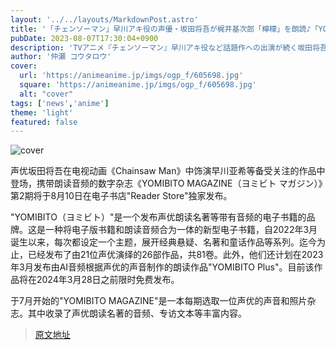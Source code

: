 ```yaml
---
layout: '../../layouts/MarkdownPost.astro'
title: '「チェンソーマン」早川アキ役の声優・坂田将吾が梶井基次郎「檸檬」を朗読♪「YOMIBITO MAGAZINE」第2号'
pubDate: 2023-08-07T17:30:04+0900
description: 'TVアニメ『チェンソーマン』早川アキ役など話題作への出演が続く坂田将吾が登場する、朗読音声付きデジタルマガジン「YOMIBITO MAGAZINE（ヨミビト マガジン）」の第2号が、8月10日より電子書籍ストア「Reader Store」にて独占配信される。'
author: '仲瀬 コウタロウ'
cover:
  url: 'https://animeanime.jp/imgs/ogp_f/605698.jpg'
  square: 'https://animeanime.jp/imgs/ogp_f/605698.jpg'
  alt: "cover"
tags: ['news','anime']
theme: 'light'
featured: false
---
```


![cover](https://animeanime.jp/imgs/ogp_f/605698.jpg)

声优坂田将吾在电视动画《Chainsaw Man》中饰演早川亚希等备受关注的作品中登场，携带朗读音频的数字杂志《YOMIBITO MAGAZINE（ヨミビト マガジン）》第2期将于8月10日在电子书店"Reader Store"独家发布。

"YOMIBITO（ヨミビト）"是一个发布声优朗读名著等带有音频的电子书籍的品牌。这是一种将电子版书籍和朗读音频合为一体的新型电子书籍，自2022年3月诞生以来，每次都设定一个主题，展开经典悬疑、名著和童话作品等系列。迄今为止，已经发布了由21位声优演绎的26部作品，共81卷。此外，他们还计划在2023年3月发布由AI音频根据声优的声音制作的朗读作品"YOMIBITO Plus"。目前该作品将在2024年3月28日之前限时免费发布。

于7月开始的"YOMIBITO MAGAZINE"是一本每期选取一位声优的声音和照片杂志。其中收录了声优朗读名著的音频、专访文本等丰富内容。

>[原文地址](https://animeanime.jp/article/2023/08/07/79140.html)  